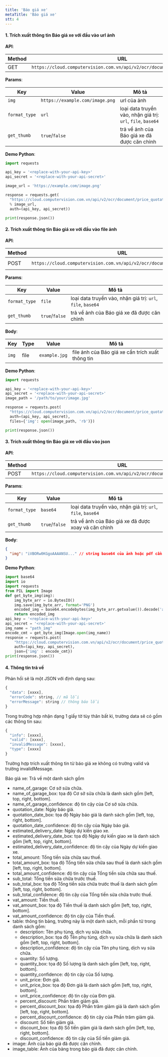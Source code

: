 ```yaml
---
title: 'Báo giá xe'
metaTitle: 'Báo giá xe'
stt: 4
---
```


#### 1. Trích xuất thông tin Báo giá xe với đầu vào url ảnh

**API**:

| Method | URL                                                                       |
| ------ | ------------------------------------------------------------------------- |
| GET    | `https://cloud.computervision.com.vn/api/v2/ocr/document/price_quotation` |

**Params**:

| Key           | Value                           | Mô tả                                                       |
| ------------- | ------------------------------- | ----------------------------------------------------------- |
| `img`         | `https://example.com/image.png` | url của ảnh                                                 |
| `format_type` | `url`                           | loại data truyền vào, nhận giá trị: `url`, `file`, `base64` |
| `get_thumb`   | `true`/`false`                  | trả về ảnh của Báo giá xe đã được căn chỉnh                 |

**Demo Python**:

```python
import requests

api_key = '<replace-with-your-api-key>'
api_secret = '<replace-with-your-api-secret>'

image_url = 'https://example.com/image.png'

response = requests.get(
  "https://cloud.computervision.com.vn/api/v2/ocr/document/price_quotation?img=%s&format_type=url&get_thumb=false"
  % image_url,
  auth=(api_key, api_secret))

print(response.json())

```

#### 2. Trích xuất thông tin Báo giá xe với đầu vào file ảnh

**API**:

| Method | URL                                                                       | content-type          |
| ------ | ------------------------------------------------------------------------- | --------------------- |
| POST   | `https://cloud.computervision.com.vn/api/v2/ocr/document/price_quotation` | `multipart/form-data` |

**Params**:

| Key           | Value          | Mô tả                                                       |
| ------------- | -------------- | ----------------------------------------------------------- |
| `format_type` | `file`         | loại data truyền vào, nhận giá trị: `url`, `file`, `base64` |
| `get_thumb`   | `true`/`false` | trả về ảnh của Báo giá xe đã được căn chỉnh                 |

**Body**:

| Key   | Type | Value         | Mô tả                                            |
| ----- | ---- | ------------- | ------------------------------------------------ |
| `img` | file | `example.jpg` | file ảnh của Báo giá xe cần trích xuất thông tin |

**Demo Python**:

```python
import requests

api_key = '<replace-with-your-api-key>'
api_secret = '<replace-with-your-api-secret>'
image_path = '/path/to/your/image.jpg'

response = requests.post(
  "https://cloud.computervision.com.vn/api/v2/ocr/document/price_quotation?format_type=file&get_thumb=false",
  auth=(api_key, api_secret),
  files={'img': open(image_path, 'rb')})

print(response.json())

```

#### 3. Trích xuất thông tin Báo giá xe với đầu vào json

**API**:

| Method | URL                                                                       | content-type       |
| ------ | ------------------------------------------------------------------------- | ------------------ |
| POST   | `https://cloud.computervision.com.vn/api/v2/ocr/document/price_quotation` | `application/json` |

**Params**:

| Key           | Value          | Mô tả                                                       |
| ------------- | -------------- | ----------------------------------------------------------- |
| `format_type` | `base64`       | loại data truyền vào, nhận giá trị: `url`, `file`, `base64` |
| `get_thumb`   | `true`/`false` | trả về ảnh của Báo giá xe đã được xoay và căn chỉnh         |

**Body**:

```json
{
  "img": "iVBORw0KGgoAAAANSU..." // string base64 của ảnh hoặc pdf cần trích xuất
}
```

**Demo Python**:

```python
import base64
import io
import requests
from PIL import Image
def get_byte_img(img):
    img_byte_arr = io.BytesIO()
    img.save(img_byte_arr, format='PNG')
    encoded_img = base64.encodebytes(img_byte_arr.getvalue()).decode('ascii')
    return encoded_img
api_key = '<replace-with-your-api-key>'
api_secret = '<replace-with-your-api-secret>'
img_name = "path_img"
encode_cmt = get_byte_img(Image.open(img_name))
response = requests.post(
    "https://cloud.computervision.com.vn/api/v2/ocr/document/price_quotation?format_type=base64&get_thumb=false",
    auth=(api_key, api_secret),
    json={'img' : encode_cmt})
print(response.json())
```

#### 4. Thông tin trả về

Phản hồi sẽ là một JSON với định dạng sau:

```javascript
{
  "data": [xxxx],
  "errorCode": string, // mã lỗi
  "errorMessage": string // thông báo lỗi
}
```

Trong trường hợp nhận dạng 1 giấy tờ tùy thân bất kì, trường data sẽ có gồm các thông tin sau:

```javascript
{
  "info": [xxxx],
  "valid": [xxxx],
  "invalidMessage": [xxxx],
  "type": [xxxx]
}
```

Trường hợp trích xuất thông tin từ báo giá xe không có trường valid và trường invalidMessage.

Báo giá xe: Trả về một danh sách gồm

- name_of_garage: Cơ sở sửa chữa.
- name_of_garage_box: tọa độ Cơ sở sửa chữa là danh sách gồm [left, top, right, bottom].
- name_of_garage_confidence: độ tin cậy của Cơ sở sửa chữa.
- quotation_date: Ngày báo giá.
- quotation_date_box: tọa độ Ngày báo giá là danh sách gồm [left, top, right, bottom].
- quotation_date_confidence: độ tin cậy của Ngày báo giá.
- estimated_delivery_date: Ngày dự kiến giao xe.
- estimated_delivery_date_box: tọa độ Ngày dự kiến giao xe là danh sách gồm [left, top, right, bottom].
- estimated_delivery_date_confidence: độ tin cậy của Ngày dự kiến giao xe.
- total_amount: Tổng tiền sửa chữa sau thuế.
- total_amount_box: tọa độ Tổng tiền sửa chữa sau thuế là danh sách gồm [left, top, right, bottom].
- total_amount_confidence: độ tin cậy của Tổng tiền sửa chữa sau thuế.
- sub_total: Tổng tiền sửa chữa trước thuế.
- sub_total_box: tọa độ Tổng tiền sửa chữa trước thuế là danh sách gồm [left, top, right, bottom].
- sub_total_confidence: độ tin cậy của Tổng tiền sửa chữa trước thuế.
- vat_amount: Tiền thuế.
- vat_amount_box: tọa độ Tiền thuế là danh sách gồm [left, top, right, bottom].
- vat_amount_confidence: độ tin cậy của Tiền thuế.
- table: thông tin bảng, trường này là một danh sách, mỗi phần tử trong danh sách gồm:
  - description: Tên phụ tùng, dịch vụ sửa chữa.
  - description_box: tọa độ Tên phụ tùng, dịch vụ sửa chữa là danh sách gồm [left, top, right, bottom].
  - description_confidence: độ tin cậy của Tên phụ tùng, dịch vụ sửa chữa.
  - quantity: Số lượng.
  - quantity_box: tọa độ Số lượng là danh sách gồm [left, top, right, bottom].
  - quantity_confidence: độ tin cậy của Số lượng.
  - unit_price: Đơn giá.
  - unit_price_box: tọa độ Đơn giá là danh sách gồm [left, top, right, bottom].
  - unit_price_confidence: độ tin cậy của Đơn giá.
  - percent_discount: Phần trăm giảm giá.
  - percent_discount_box: tọa độ Phần trăm giảm giá là danh sách gồm [left, top, right, bottom].
  - percent_discount_confidence: độ tin cậy của Phần trăm giảm giá.
  - discount: Số tiền giảm giá.
  - discount_box: tọa độ Số tiền giảm giá là danh sách gồm [left, top, right, bottom].
  - discount_confidence: độ tin cậy của Số tiền giảm giá.
- image: Ảnh của báo giá đã được căn chỉnh.
- image_table: Ảnh của bảng trong báo giá đã được căn chỉnh.
